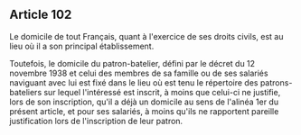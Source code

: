 Article 102
----
Le domicile de tout Français, quant à l'exercice de ses droits civils, est au
lieu où il a son principal établissement.

Toutefois, le domicile du patron-batelier, défini par le décret du 12 novembre
1938 et celui des membres de sa famille ou de ses salariés naviguant avec lui
est fixé dans le lieu où est tenu le répertoire des patrons-bateliers sur lequel
l'intéressé est inscrit, à moins que celui-ci ne justifie, lors de son
inscription, qu'il a déjà un domicile au sens de l'alinéa 1er du présent
article, et pour ses salariés, à moins qu'ils ne rapportent pareille
justification lors de l'inscription de leur patron.
